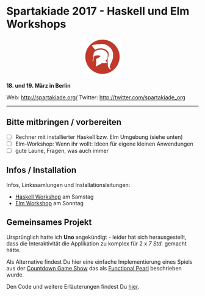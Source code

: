 # Spartakiade 2017 - Haskell und Elm Workshops
<p align="center"><img src="spartakiade.png" width=100/></p>

**18. und 19. März in Berlin**

Web: http://spartakiade.org/
Twitter: http://twitter.com/spartakiade_org

---

## Bitte mitbringen / vorbereiten

- [ ] Rechner mit installierter Haskell bzw. Elm Umgebung (siehe unten)
- [ ] Elm-Workshop: Wenn ihr wollt: Ideen für eigene kleinen Anwendungen
- [ ] gute Laune, Fragen, was auch immer

## Infos / Installation
Infos, Linkssamlungen und Installationsleitungen:

- [Haskell Workshop](./Haskell/readme.md) am Samstag
- [Elm Workshop](./Elm/readme.md) am Sonntag


## Gemeinsames Projekt

Ursprünglich hatte ich **Uno** angekündigt - leider hat sich herausgestellt, 
dass die Interaktivität die Applikation zu komplex für 2 x *7 Std.* gemacht
hätte.

Als Alternative findest Du hier eine einfache Implementierung eines Spiels
aus der [Countdown Game Show](https://en.wikipedia.org/wiki/Countdown_(game_show)#Numbers_round)
das als [Functional Pearl](https://www.researchgate.net/publication/246269864_FUNCTIONAL_PEARLS_The_countdown_problem)
beschrieben wurde.

Den Code und weitere Erläuterungen findest Du [hier](./Countdown/readme.md).

